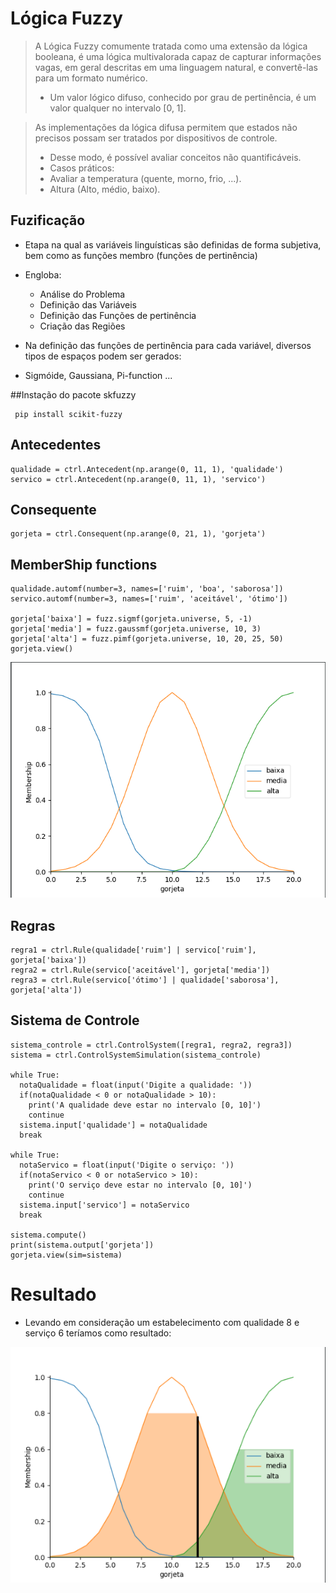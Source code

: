 # **Lógica Fuzzy**
> A Lógica Fuzzy comumente tratada como uma extensão da lógica booleana, é uma lógica multivalorada capaz de capturar informações vagas, em geral descritas em uma linguagem natural, e convertê-las para um formato numérico.
>* Um valor lógico difuso, conhecido por grau de pertinência, é um valor qualquer no intervalo [0, 1].

> As implementações da lógica difusa permitem que estados não precisos possam ser tratados por dispositivos de controle.
> * Desse modo, é possível avaliar conceitos não quantificáveis.
> * Casos práticos: 
>  * Avaliar a temperatura (quente, morno, frio, ...).
>  * Altura (Alto, médio, baixo).

## Fuzificação
* Etapa na qual as variáveis linguísticas são definidas de forma subjetiva, bem como as funções membro (funções de pertinência)

* Engloba:
  * Análise do Problema
  * Definição das Variáveis
  * Definição das Funções de pertinência
  * Criação das Regiões

* Na definição das funções de pertinência para cada variável, diversos tipos de espaços podem ser gerados:
* Sigmóide, Gaussiana, Pi-function ...

##Instação do pacote skfuzzy
```pycon
 pip install scikit-fuzzy
 ```

## Antecedentes 

```pycon
qualidade = ctrl.Antecedent(np.arange(0, 11, 1), 'qualidade')
servico = ctrl.Antecedent(np.arange(0, 11, 1), 'servico')
```

## Consequente

```pycon
gorjeta = ctrl.Consequent(np.arange(0, 21, 1), 'gorjeta')
```

## MemberShip functions 

```pycon
qualidade.automf(number=3, names=['ruim', 'boa', 'saborosa'])
servico.automf(number=3, names=['ruim', 'aceitável', 'ótimo'])

gorjeta['baixa'] = fuzz.sigmf(gorjeta.universe, 5, -1)
gorjeta['media'] = fuzz.gaussmf(gorjeta.universe, 10, 3)
gorjeta['alta'] = fuzz.pimf(gorjeta.universe, 10, 20, 25, 50)
gorjeta.view()
```

![](images/gráfico.png)


## Regras

```pycon
regra1 = ctrl.Rule(qualidade['ruim'] | servico['ruim'], gorjeta['baixa'])
regra2 = ctrl.Rule(servico['aceitável'], gorjeta['media'])
regra3 = ctrl.Rule(servico['ótimo'] | qualidade['saborosa'], gorjeta['alta'])
```

## Sistema de Controle

```pycon
sistema_controle = ctrl.ControlSystem([regra1, regra2, regra3])
sistema = ctrl.ControlSystemSimulation(sistema_controle)

while True:
  notaQualidade = float(input('Digite a qualidade: '))
  if(notaQualidade < 0 or notaQualidade > 10):
    print('A qualidade deve estar no intervalo [0, 10]')
    continue
  sistema.input['qualidade'] = notaQualidade
  break

while True:
  notaServico = float(input('Digite o serviço: '))
  if(notaServico < 0 or notaServico > 10):
    print('O serviço deve estar no intervalo [0, 10]')
    continue
  sistema.input['servico'] = notaServico
  break

sistema.compute()
print(sistema.output['gorjeta'])
gorjeta.view(sim=sistema)
```

# Resultado

* Levando em consideração um estabelecimento com qualidade 8 e serviço 6 teríamos como resultado:
  
![](images/gráfico2.png)
